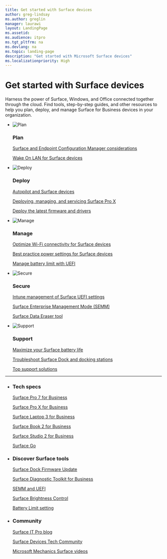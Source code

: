 ```yaml
---
title: Get started with Surface devices
author: greg-lindsay
ms.author: greglin
manager: laurawi
layout: LandingPage
ms.assetid: 
ms.audience: itpro
ms.tgt_pltfrm: na
ms.devlang: na
ms.topic: landing-page
description: "Get started with Microsoft Surface devices"
ms.localizationpriority: High
---
```

# Get started with Surface devices

Harness the power of Surface, Windows, and Office connected together through the cloud. Find tools, step-by-step guides, and other resources to help you plan, deploy, and manage Surface for Business devices in your organization.

<ul class="panelContent cardsF">
    <li>
        <div class="cardSize">
            <div class="cardPadding">
                <div class="card">
                    <div class="cardImageOuter">
                        <div class="cardImage">
                            <img src="https://docs.microsoft.com/office/media/icons/task-checklist-planning-blue.svg" alt="Plan" />
                        </div>
                    </div>
                    <div class="cardText">
                        <h3>Plan</h3>
                         <p><a href="considerations-for-surface-and-system-center-configuration-manager.md">Surface and Endpoint Configuration Manager considerations</a></p>
                         <p><a href="wake-on-lan-for-surface-devices.md">Wake On LAN for Surface devices</a></p>
                    </div>
                </div>
            </div>
        </div>
    </li>
    <li>
        <div class="cardSize">
            <div class="cardPadding">
                <div class="card">
                    <div class="cardImageOuter">
                        <div class="cardImage">
                            <img src="https://docs.microsoft.com/office/media/icons/deploy-blue.svg" alt="Deploy" />
                        </div>
                    </div>
                    <div class="cardText">
                        <h3>Deploy</h3>
                        <p><a href="windows-autopilot-and-surface-devices.md">Autopilot and Surface devices</a></p>
                        <p><a href="surface-pro-arm-app-management.md">Deploying, managing, and servicing Surface Pro X</a></p>
                        <p><a href="deploy-the-latest-firmware-and-drivers-for-surface-devices.md">Deploy the latest firmware and drivers</a></p>
                    </div>
                </div>
            </div>
        </div>
    </li>
    <li>
        <div class="cardSize">
            <div class="cardPadding">
                <div class="card">
                    <div class="cardImageOuter">
                        <div class="cardImage">
                            <img src="https://docs.microsoft.com/office/media/icons/process-flow-blue.svg" alt="Manage" />
                        </div>
                    </div>
                    <div class="cardText">
                        <h3>Manage</h3>
                        <p><a href="surface-wireless-connect.md">Optimize Wi-Fi connectivity for Surface devices</a></p>
                        <p><a href="maintain-optimal-power-settings-on-Surface-devices.md">Best practice power settings for Surface devices</a></p>
                        <p><a href="battery-limit.md">Manage battery limit with UEFI</a></p>
                    </div>
                </div>
            </div>
        </div>
    </li>
</ul>
<ul class="panelContent cardsF">
    <li>
        <div class="cardSize">
            <div class="cardPadding">
                <div class="card">
                    <div class="cardImageOuter">
                        <div class="cardImage">
                            <img src="https://docs.microsoft.com/office/media/icons/security-blue.svg" alt="Secure" />
                        </div>
                    </div>
                    <div class="cardText">
                        <h3>Secure</h3>
                          <p><a href="surface-manage-dfci-guide.md">Intune management of Surface UEFI settings</a></p>
                          <p><a href="surface-enterprise-management-mode.md">Surface Enterprise Management Mode (SEMM)</a></p>                     
                        <p><a href="microsoft-surface-data-eraser.md">Surface Data Eraser tool</a></p>
                    </div>
                </div>
            </div>
        </div>
    </li>
    <li>
        <div class="cardSize">
            <div class="cardPadding">
                <div class="card">
                    <div class="cardImageOuter">
                        <div class="cardImage">
                            <img src="https://docs.microsoft.com/office/media/icons/connector-blue.svg" alt="Support" />
                        </div>
                    </div>
                    <div class="cardText">
                        <h3>Support</h3>
                         <p><a href="https://support.microsoft.com/help/4483194/maximize-surface-battery-life">Maximize your Surface battery life</a></p>
                         <p><a href="https://support.microsoft.com/help/4023468/surface-troubleshoot-surface-dock-and-docking-stations">Troubleshoot Surface Dock and docking stations</a></p>
                        <p><a href="support-solutions-surface.md">Top support solutions</a></p>
                    </div>
                </div>
            </div>
        </div>
    </li>
</ul>

---

<ul class="panelContent cardsW">
    <li>
        <div class="cardSize">
            <div class="cardPadding">
                <div class="card">
                    <div class="cardText">
                        <h3>Tech specs</h3>
                           <P><a href="https://www.microsoft.com/surface/business/surface-pro-7" target="_blank">Surface Pro 7 for Business</a></P>
                            <P><a href="https://www.microsoft.com/surface/business/surface-pro-x" target="_blank">Surface Pro X for Business</a></p>
                            <P><a href="https://www.microsoft.com/surface/business/surface-laptop-3" target="_blank">Surface Laptop 3 for Business</a></p>
                              <P><a href="https://www.microsoft.com/surface/business/surface-book-2" target="_blank">Surface Book 2 for Business</a></p>
                              <P><a href="https://www.microsoft.com/surface/business/surface-studio-2" target="_blank">Surface Studio 2 for Business</a></p>
                              <P><a href="https://www.microsoft.com/surface/business/surface-go" target="_blank">Surface Go</a></p>
                    </div>
                </div>
            </div>
        </div>
    </li>
    <li>
        <div class="cardSize">
            <div class="cardPadding">
                <div class="card">
                    <div class="cardText">
                        <h3>Discover Surface tools</h3>
                         <P><a href="surface-dock-firmware-update.md">Surface Dock Firmware Update</a></p>
                         <P><a href="surface-diagnostic-toolkit-for-business-intro.md">Surface Diagnostic Toolkit for Business</a></p>
                         <P><a href="surface-enterprise-management-mode.md">SEMM and UEFI</a></p>
                         <P><a href="microsoft-surface-brightness-control.md">Surface Brightness Control</a></p>
                         <P><a href="battery-limit.md">Battery Limit setting</a></p>
                    </div>
                </div>
            </div>
        </div>
    </li>
    <li>
        <div class="cardSize">
            <div class="cardPadding">
                <div class="card">
                    <div class="cardText">
                        <h3>Community</h3>
                        <p><a href="https://techcommunity.microsoft.com/t5/Surface-IT-Pro-Blog/bg-p/SurfaceITPro" target="_blank">Surface IT Pro blog</a></p>
                        <p><a href="https://techcommunity.microsoft.com/t5/Surface-Devices/ct-p/SurfaceDevices" target="_blank">Surface Devices Tech Community</a></p>
                        <p><a href="https://www.youtube.com/watch?v=Uk2kJ5FUZxY&list=PLXtHYVsvn_b__1Baibdu4elN4SoF3JTBZ" target="_blank">Microsoft Mechanics Surface videos</a></p>
                    </div>
                </div>
            </div>
        </div>
    </li>
</ul>